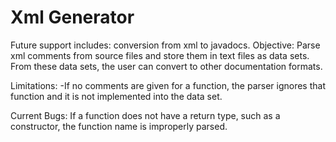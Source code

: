 # Xml Generator
Future support includes: conversion from xml to javadocs.
Objective: Parse xml comments from source files and store them in text files as data sets. From these data sets, the user can convert to other documentation formats.

Limitations:
-If no comments are given for a function, the parser ignores that function and it is not implemented into the data set. 

Current Bugs:
If a function does not have a return type, such as a constructor, the function name is improperly parsed.
